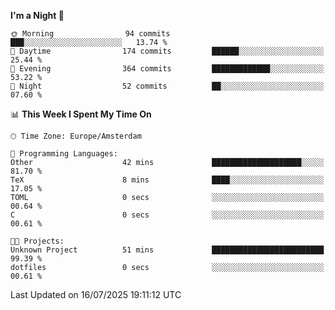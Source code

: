 <!--START_SECTION:waka-->
**I'm a Night 🦉** 

```text
🌞 Morning                94 commits          ███░░░░░░░░░░░░░░░░░░░░░░   13.74 % 
🌆 Daytime                174 commits         ██████░░░░░░░░░░░░░░░░░░░   25.44 % 
🌃 Evening                364 commits         █████████████░░░░░░░░░░░░   53.22 % 
🌙 Night                  52 commits          ██░░░░░░░░░░░░░░░░░░░░░░░   07.60 % 
```


📊 **This Week I Spent My Time On** 

```text
🕑︎ Time Zone: Europe/Amsterdam

💬 Programming Languages: 
Other                    42 mins             ████████████████████░░░░░   81.70 % 
TeX                      8 mins              ████░░░░░░░░░░░░░░░░░░░░░   17.05 % 
TOML                     0 secs              ░░░░░░░░░░░░░░░░░░░░░░░░░   00.64 % 
C                        0 secs              ░░░░░░░░░░░░░░░░░░░░░░░░░   00.61 % 

🐱‍💻 Projects: 
Unknown Project          51 mins             █████████████████████████   99.39 % 
dotfiles                 0 secs              ░░░░░░░░░░░░░░░░░░░░░░░░░   00.61 % 
```


 Last Updated on 16/07/2025 19:11:12 UTC
<!--END_SECTION:waka-->
